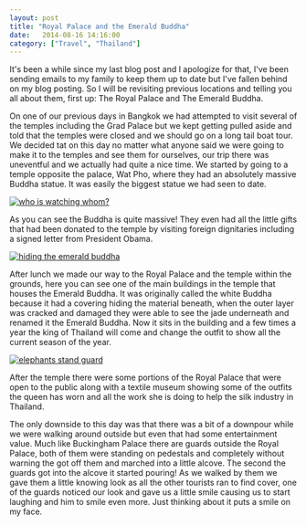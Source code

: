 ```yaml
---
layout: post
title: "Royal Palace and the Emerald Buddha"
date:   2014-08-16 14:16:00
category: ["Travel", "Thailand"]
---
```


It's been a while since my last blog post and I apologize for that, I've been sending emails to my family to keep them up to date but I've fallen behind on my blog posting. So I will be revisiting previous locations and telling you all about them, first up: The Royal Palace and The Emerald Buddha.

<!--more-->

On one of our previous days in Bangkok we had attempted to visit several of the temples including the Grad Palace but we kept getting pulled aside and told that the temples were closed and we should go on a long tail boat tour. We decided tat on this day no matter what anyone said we were going to make it to the temples and see them for ourselves, our trip there was uneventful and we actually had quite a nice time. We started by going to a temple opposite the palace, Wat Pho, where they had an absolutely massive Buddha statue. It was easily the biggest statue we had seen to date.

[![who is watching whom?](http://i.imgur.com/4g7RwCzl.jpg)](http://i.imgur.com/4g7RwCz.jpg)

As you can see the Buddha is quite massive! They even had all the little gifts that had been donated to the temple by visiting foreign dignitaries including a signed letter from President Obama.

[![hiding the emerald buddha](http://i.imgur.com/8AFHZlcl.jpg)](http://i.imgur.com/8AFHZlc.jpg)

After lunch we made our way to the Royal Palace and the temple within the grounds, here you can see one of the main buildings in the temple that houses the Emerald Buddha. It was originally called the white Buddha because it had a covering hiding the material beneath, when the outer layer was cracked and damaged they were able to see the jade underneath and renamed it the Emerald Buddha. Now it sits in the building and a few times a year the king of Thailand will come and change the outfit to show all the current season of the year.

[![elephants stand guard](http://i.imgur.com/CwunoEkl.jpg)](http://i.imgur.com/CwunoEk.jpg)

After the temple there were some portions of the Royal Palace that were open to the public along with a textile museum showing some of the outfits the queen has worn and all the work she is doing to help the silk industry in Thailand.

The only downside to this day was that there was a bit of a downpour while we were walking around outside but even that had some entertainment value. Much like Buckingham Palace there are guards outside the Royal Palace, both of them were standing on pedestals and completely without warning the got off them and marched into a little alcove. The second the guards got into the alcove it started pouring! As we walked by them we gave them a little knowing look as all the other tourists ran to find cover, one of the guards noticed our look and gave us a little smile causing us to start laughing and him to smile even more. Just thinking about it puts a smile on my face.
